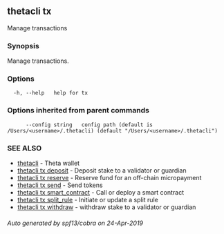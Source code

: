 ## thetacli tx

Manage transactions

### Synopsis

Manage transactions.

### Options

```
  -h, --help   help for tx
```

### Options inherited from parent commands

```
      --config string   config path (default is /Users/<username>/.thetacli) (default "/Users/<username>/.thetacli")
```

### SEE ALSO

* [thetacli](thetacli.md)	 - Theta wallet
* [thetacli tx deposit](thetacli_tx_deposit.md)	 - Deposit stake to a validator or guardian
* [thetacli tx reserve](thetacli_tx_reserve.md)	 - Reserve fund for an off-chain micropayment
* [thetacli tx send](thetacli_tx_send.md)	 - Send tokens
* [thetacli tx smart_contract](thetacli_tx_smart_contract.md)	 - Call or deploy a smart contract
* [thetacli tx split_rule](thetacli_tx_split_rule.md)	 - Initiate or update a split rule
* [thetacli tx withdraw](thetacli_tx_withdraw.md)	 - withdraw stake to a validator or guardian

###### Auto generated by spf13/cobra on 24-Apr-2019
